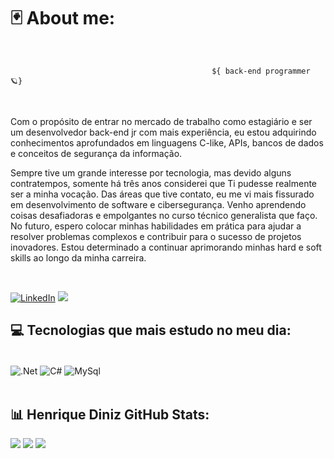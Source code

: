 


 # 🃏 About me:
<br/>

                                                 ${ back-end programmer 🪐}

<br/>


Com o propósito de entrar no mercado de trabalho como estagiário e ser um desenvolvedor back-end jr com mais experiência, eu estou adquirindo conhecimentos aprofundados em linguagens C-like, APIs, bancos de dados e conceitos de segurança da informação. <br/>

Sempre tive um grande interesse por tecnologia, mas devido alguns contratempos, somente há três anos considerei que Ti pudesse realmente ser a minha vocação. Das áreas que tive contato, eu me vi mais fissurado em desenvolvimento de software e cibersegurança. Venho aprendendo coisas desafiadoras e empolgantes no curso técnico generalista que faço. No futuro, espero colocar minhas habilidades em prática para ajudar a resolver problemas complexos e contribuir para o sucesso de projetos inovadores. Estou determinado a continuar aprimorando minhas hard e soft skills ao longo da minha carreira.

<br/>

[![LinkedIn](https://img.shields.io/badge/LinkedIn-0077B5?style=for-the-badge&logo=linkedin&logoColor=white/)](https://www.linkedin.com/in/pedro-henrique-diniz/)
<a href = "mailto:ProgrammerHenri@gmail.com"> <img src="https://img.shields.io/badge/Gmail-D14836?style=for-the-badge&logo=gmail&logoColor=white" target="_blank"> </a>



## 💻 Tecnologias que mais estudo no meu dia:

<div style="display: inline_block"></br>
  <img align="center" alt=".Net" src="https://img.shields.io/badge/.NET-5C2D91?style=for-the-badge&logo=.net&logoColor=white" />  
  <img align="center" alt="C#" src="https://img.shields.io/badge/C%23-239120?style=for-the-badge&logo=c-sharp&logoColor=white" />
  <img align="center" alt="MySql" src="https://img.shields.io/badge/MySQL-00000F?style=for-the-badge&logo=mysql&logoColor=white" />

</div>

<br/>




## 📊 Henrique Diniz GitHub Stats:

![](https://github-readme-stats.vercel.app/api?username=Henrique-CSharp&theme=react&hide_border=false&include_all_commits=true&count_private=true)
![](https://github-readme-stats.vercel.app/api/top-langs/?username=Henrique-CSharp&theme=react&hide_border=false&include_all_commits=true&count_private=true&layout=compact)
![](https://github-readme-streak-stats.herokuapp.com/?user=Henrique-CSharp&theme=react&hide_border=false)


